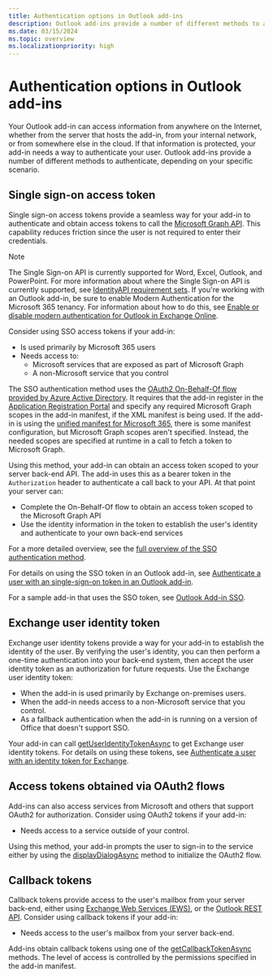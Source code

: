 ```yaml
---
title: Authentication options in Outlook add-ins
description: Outlook add-ins provide a number of different methods to authenticate, depending on your specific scenario.
ms.date: 03/15/2024
ms.topic: overview
ms.localizationpriority: high
---
```


# Authentication options in Outlook add-ins

Your Outlook add-in can access information from anywhere on the Internet, whether from the server that hosts the add-in, from your internal network, or from somewhere else in the cloud. If that information is protected, your add-in needs a way to authenticate your user. Outlook add-ins provide a number of different methods to authenticate, depending on your specific scenario.

## Single sign-on access token

Single sign-on access tokens provide a seamless way for your add-in to authenticate and obtain access tokens to call the [Microsoft Graph API](/graph/overview). This capability reduces friction since the user is not required to enter their credentials.

> [!NOTE]
> The Single Sign-on API is currently supported for Word, Excel, Outlook, and PowerPoint. For more information about where the Single Sign-on API is currently supported, see [IdentityAPI requirement sets](/javascript/api/requirement-sets/common/identity-api-requirement-sets).
> If you're working with an Outlook add-in, be sure to enable Modern Authentication for the Microsoft 365 tenancy. For information about how to do this, see [Enable or disable modern authentication for Outlook in Exchange Online](/exchange/clients-and-mobile-in-exchange-online/enable-or-disable-modern-authentication-in-exchange-online).

Consider using SSO access tokens if your add-in:

- Is used primarily by Microsoft 365 users
- Needs access to:
  - Microsoft services that are exposed as part of Microsoft Graph
  - A non-Microsoft service that you control

The SSO authentication method uses the [OAuth2 On-Behalf-Of flow provided by Azure Active Directory](/azure/active-directory/develop/active-directory-v2-protocols-oauth-on-behalf-of). It requires that the add-in register in the [Application Registration Portal](https://apps.dev.microsoft.com/) and specify any required Microsoft Graph scopes in the add-in manifest, if the XML manifest is being used. If the add-in is using the [unified manifest for Microsoft 365](../develop/json-manifest-overview.md), there is some manifest configuration, but Microsoft Graph scopes aren't specified. Instead, the needed scopes are specified at runtime in a call to fetch a token to Microsoft Graph.

Using this method, your add-in can obtain an access token scoped to your server back-end API. The add-in uses this as a bearer token in the `Authorization` header to authenticate a call back to your API. At that point your server can:

- Complete the On-Behalf-Of flow to obtain an access token scoped to the Microsoft Graph API
- Use the identity information in the token to establish the user's identity and authenticate to your own back-end services

For a more detailed overview, see the [full overview of the SSO authentication method](../develop/sso-in-office-add-ins.md).

For details on using the SSO token in an Outlook add-in, see [Authenticate a user with an single-sign-on token in an Outlook add-in](authenticate-a-user-with-an-sso-token.md).

For a sample add-in that uses the SSO token, see [Outlook Add-in SSO](https://github.com/OfficeDev/Office-Add-in-samples/tree/main/Samples/auth/Outlook-Add-in-SSO).

## Exchange user identity token

Exchange user identity tokens provide a way for your add-in to establish the identity of the user. By verifying the user's identity, you can then perform a one-time authentication into your back-end system, then accept the user identity token as an authorization for future requests. Use the Exchange user identity token:

- When the add-in is used primarily by Exchange on-premises users.
- When the add-in needs access to a non-Microsoft service that you control.
- As a fallback authentication when the add-in is running on a version of Office that doesn't support SSO.

Your add-in can call [getUserIdentityTokenAsync](/javascript/api/outlook/office.mailbox#outlook-office-mailbox-getuseridentitytokenasync-member(1)) to get Exchange user identity tokens. For details on using these tokens, see [Authenticate a user with an identity token for Exchange](authenticate-a-user-with-an-identity-token.md).

## Access tokens obtained via OAuth2 flows

Add-ins can also access services from Microsoft and others that support OAuth2 for authorization. Consider using OAuth2 tokens if your add-in:

- Needs access to a service outside of your control.

Using this method, your add-in prompts the user to sign-in to the service either by using the [displayDialogAsync](/javascript/api/office/office.ui#office-office-ui-displaydialogasync-member(1)) method to initialize the OAuth2 flow.

## Callback tokens

Callback tokens provide access to the user's mailbox from your server back-end, either using [Exchange Web Services (EWS)](/exchange/client-developer/exchange-web-services/explore-the-ews-managed-api-ews-and-web-services-in-exchange), or the [Outlook REST API](/previous-versions/office/office-365-api/api/version-2.0/use-outlook-rest-api). Consider using callback tokens if your add-in:

- Needs access to the user's mailbox from your server back-end.

Add-ins obtain callback tokens using one of the [getCallbackTokenAsync](/javascript/api/requirement-sets/outlook/preview-requirement-set/office.context.mailbox#methods) methods. The level of access is controlled by the permissions specified in the add-in manifest.
